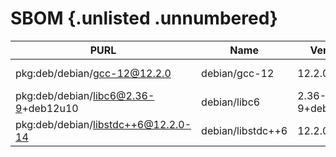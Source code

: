 # SBOM {.unlisted .unnumbered}

| PURL | Name | Version | Licenses  | Type |
|-------------------|---------|---------|--------|-------|
| pkg:deb/debian/gcc-12@12.2.0 | debian/gcc-12 | 12.2.0-14 | Apache-2.0 | application |
| pkg:deb/debian/libc6@2.36-9+deb12u10 | debian/libc6 | 2.36-9+deb12u10 | MIT | library |
| pkg:deb/debian/libstdc++6@12.2.0-14 | debian/libstdc++6 | 12.2.0-14 | Unknown | library |
